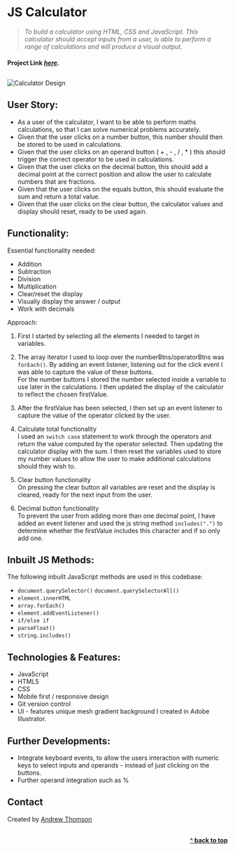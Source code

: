 # JS Calculator

> _To build a calculator using HTML, CSS and JavaScript. This calculator should accept inputs from a user, is able to perform a range of calculations and will produce a visual output._ </br>

#### Project Link [_here_](https://athomson1711.github.io/js-calculator/).

##

![Calculator Design](assets/js-calc.png)

## User Story:

- As a user of the calculator, I want to be able to perform maths calculations,
  so that I can solve numerical problems accurately.
- Given that the user clicks on a number button, this number should then be stored to be used in calculations.
- Given that the user clicks on an operand button ( + , - , / , \* ) this should trigger the correct operator to be used in calculations.
- Given that the user clicks on the decimal button, this should add a decimal point at the correct position and allow the user to calculate numbers that are fractions.
- Given that the user clicks on the equals button, this should evaluate the sum and return a total value.
- Given that the user clicks on the clear button, the calculator values and display should reset, ready to be used again.

## Functionality:

Essential functionality needed:
</br>

- Addition
- Subtraction
- Division
- Multiplication
- Clear/reset the display
- Visually display the answer / output
- Work with decimals

Approach:

1. First I started by selecting all the elements I needed to target in variables. 

2. The array iterator I used to loop over the numberBtns/operatorBtns was `forEach()`. By adding an event listener, listening out for the click event I was able to capture the value of these buttons.
   </br> For the number buttons I stored the number selected inside a variable to use later in the calculations. I then updated the display of the calculator to reflect the chosen firstValue.

3. After the firstValue has been selected, I then set up an event listener to capture the value of the operator clicked by the user.

4. Calculate total functionality
   </br>
   I used an `switch case` statement to work through the operators and return the value computed by the operator selected. Then updating the calculator display with the sum. I then reset the variables used to store my number values to allow the user to make additional calculations should they wish to.

5. Clear button functionality
   </br>
   On pressing the clear button all variables are reset and the display is cleared, ready for the next input from the user.

6. Decimal button functionality
   </br>
   To prevent the user from adding more than one decimal point, I have added an event listener and used the js string method `includes(".")` to determine whether the firstValue includes this character and if so only add one.

## Inbuilt JS Methods:

The following inbuilt JavaScript methods are used in this codebase:

- `document.querySelector()` `document.querySelectorAll()`
- `element.innerHTML`
- `array.forEach()`
- `element.addEventListener()`
- `if/else if`
- `parseFloat()`
- `string.includes()`

## Technologies & Features:

- JavaScript
- HTML5
- CSS
- Mobile first / responsive design
- Git version control
- UI - features unique mesh gradient background I created in Adobe Illustrator.

## Further Developments:

- Integrate keyboard events, to allow the users interaction with numeric keys to select inputs and operands - instead of just clicking on the buttons.
- Further operand integration such as %

## Contact

Created by [Andrew Thomson](mailto:athomson1711@gmail.com)

<br/>
<div align="right">
    <b><a href="#js-calculator"> ^ back to top</a></b>
</div>
<br/>